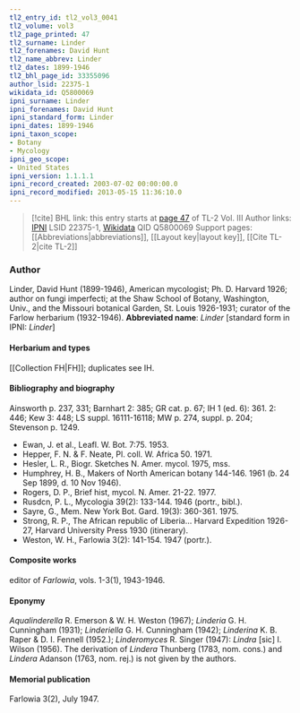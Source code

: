 ```yaml
---
tl2_entry_id: tl2_vol3_0041
tl2_volume: vol3
tl2_page_printed: 47
tl2_surname: Linder
tl2_forenames: David Hunt
tl2_name_abbrev: Linder
tl2_dates: 1899-1946
tl2_bhl_page_id: 33355096
author_lsid: 22375-1
wikidata_id: Q5800069
ipni_surname: Linder
ipni_forenames: David Hunt
ipni_standard_form: Linder
ipni_dates: 1899-1946
ipni_taxon_scope: 
- Botany
- Mycology
ipni_geo_scope: 
- United States
ipni_version: 1.1.1.1
ipni_record_created: 2003-07-02 00:00:00.0
ipni_record_modified: 2013-05-15 11:36:10.0
---
```


> [!cite] BHL link: this entry starts at [page 47](https://www.biodiversitylibrary.org/page/33355096) of TL-2 Vol. III
> Author links: [IPNI](https://www.ipni.org/a/22375-1) LSID 22375-1, [Wikidata](https://www.wikidata.org/wiki/Q5800069) QID Q5800069
> Support pages: [[Abbreviations|abbreviations]], [[Layout key|layout key]], [[Cite TL-2|cite TL-2]]

### Author

Linder, David Hunt (1899-1946), American mycologist; Ph. D. Harvard 1926; author on fungi imperfecti; at the Shaw School of Botany, Washington, Univ., and the Missouri botanical Garden, St. Louis 1926-1931; curator of the Farlow herbarium (1932-1946). 
**Abbreviated name**: *Linder* \[standard form in IPNI: *Linder*\]

#### Herbarium and types

[[Collection FH|FH]]; duplicates see IH.

#### Bibliography and biography

Ainsworth p. 237, 331; Barnhart 2: 385; GR cat. p. 67; IH 1 (ed. 6): 361. 2: 446; Kew 3: 448; LS suppl. 16111-16118; MW p. 274, suppl. p. 204; Stevenson p. 1249.
- Ewan, J. et al., Leafl. W. Bot. 7:75. 1953.
- Hepper, F. N. & F. Neate, Pl. coll. W. Africa 50. 1971.
- Hesler, L. R., Biogr. Sketches N. Amer. mycol. 1975, mss.
- Humphrey, H. B., Makers of North American botany 144-146. 1961 (b. 24 Sep 1899, d. 10 Nov 1946).
- Rogers, D. P., Brief hist, mycol. N. Amer. 21-22. 1977.
- Rusdcn, P. L., Mycologia 39(2): 133-144. 1946 (portr., bibl.).
- Sayre, G., Mem. New York Bot. Gard. 19(3): 360-361. 1975.
- Strong, R. P., The African republic of Liberia... Harvard Expedition 1926-27, Harvard University Press 1930 (itinerary).
- Weston, W. H., Farlowia 3(2): 141-154. 1947 (portr.).

#### Composite works

editor of *Farlowia*, vols. 1-3(1), 1943-1946.

#### Eponymy

*Aqualinderella* R. Emerson & W. H. Weston (1967); *Linderia* G. H. Cunningham (1931); *Linderiella* G. H. Cunningham (1942); *Linderina* K. B. Raper & D. I. Fennell (1952.); *Linderomyces* R. Singer (1947): *Lindra* \[sic\] I. Wilson (1956). The derivation of *Lindera* Thunberg (1783, nom. cons.) and *Lindera* Adanson (1763, nom. rej.) is not given by the authors.

#### Memorial publication

Farlowia 3(2), July 1947.

